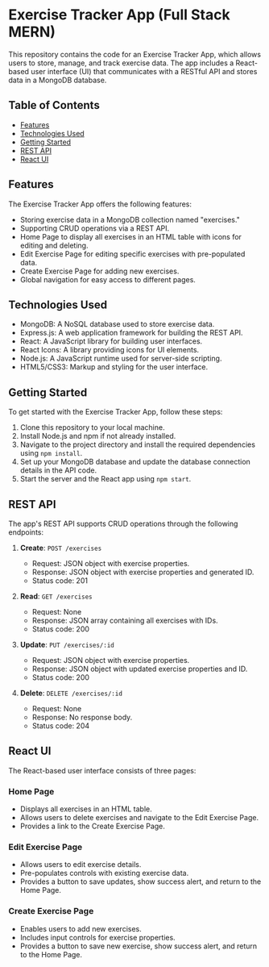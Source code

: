 # Exercise Tracker App (Full Stack MERN)

This repository contains the code for an Exercise Tracker App, which allows users to store, manage, and track exercise data. The app includes a React-based user interface (UI) that communicates with a RESTful API and stores data in a MongoDB database.

## Table of Contents
- [Features](#features)
- [Technologies Used](#technologies-used)
- [Getting Started](#getting-started)
- [REST API](#rest-api)
- [React UI](#react-ui)

## Features
The Exercise Tracker App offers the following features:

- Storing exercise data in a MongoDB collection named "exercises."
- Supporting CRUD operations via a REST API.
- Home Page to display all exercises in an HTML table with icons for editing and deleting.
- Edit Exercise Page for editing specific exercises with pre-populated data.
- Create Exercise Page for adding new exercises.
- Global navigation for easy access to different pages.

## Technologies Used
- MongoDB: A NoSQL database used to store exercise data.
- Express.js: A web application framework for building the REST API.
- React: A JavaScript library for building user interfaces.
- React Icons: A library providing icons for UI elements.
- Node.js: A JavaScript runtime used for server-side scripting.
- HTML5/CSS3: Markup and styling for the user interface.

## Getting Started
To get started with the Exercise Tracker App, follow these steps:

1. Clone this repository to your local machine.
2. Install Node.js and npm if not already installed.
3. Navigate to the project directory and install the required dependencies using `npm install`.
4. Set up your MongoDB database and update the database connection details in the API code.
5. Start the server and the React app using `npm start`.

## REST API
The app's REST API supports CRUD operations through the following endpoints:

1. **Create**: `POST /exercises`
   - Request: JSON object with exercise properties.
   - Response: JSON object with exercise properties and generated ID.
   - Status code: 201

2. **Read**: `GET /exercises`
   - Request: None
   - Response: JSON array containing all exercises with IDs.
   - Status code: 200

3. **Update**: `PUT /exercises/:id`
   - Request: JSON object with exercise properties.
   - Response: JSON object with updated exercise properties and ID.
   - Status code: 200

4. **Delete**: `DELETE /exercises/:id`
   - Request: None
   - Response: No response body.
   - Status code: 204

## React UI
The React-based user interface consists of three pages:

### Home Page
- Displays all exercises in an HTML table.
- Allows users to delete exercises and navigate to the Edit Exercise Page.
- Provides a link to the Create Exercise Page.

### Edit Exercise Page
- Allows users to edit exercise details.
- Pre-populates controls with existing exercise data.
- Provides a button to save updates, show success alert, and return to the Home Page.

### Create Exercise Page
- Enables users to add new exercises.
- Includes input controls for exercise properties.
- Provides a button to save new exercise, show success alert, and return to the Home Page.
